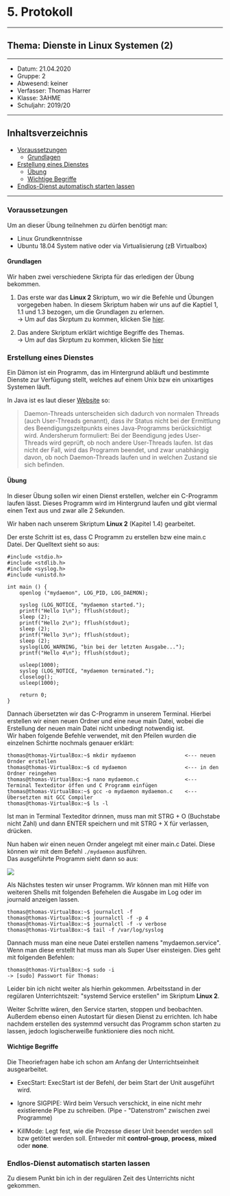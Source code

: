 # 5. Protokoll
---------------------------------------------
## Thema: Dienste in Linux Systemen (2)
---------------------------------------------
* Datum:      21.04.2020
* Gruppe:     2  
* Abwesend:   keiner
* Verfasser:  Thomas Harrer 
* Klasse:     3AHME
* Schuljahr:  2019/20
---------------------------------------------
## Inhaltsverzeichnis
* [Voraussetzungen](#voraussetzungen)
  * [Grundlagen](#grundlagen)
* [Erstellung eines Dienstes](#erstellung-eines-dienstes)
  * [Übung](#übung)
  * [Wichtige Begriffe](#wichtige-begriffe)
* [Endlos-Dienst automatisch starten lassen](#endlos-dienst-automatisch-starten-lassen)


---------------------------------------------
### Voraussetzungen
Um an dieser Übung teilnehmen zu dürfen benötigt man:
* Linux Grundkenntnisse 
* Ubuntu 18.04 System native oder via Virtualisierung (zB Virtualbox)

#### Grundlagen
Wir haben zwei verschiedene Skripta für das erledigen der Übung bekommen.  
  1) Das erste war das **Linux 2** Skriptum, wo wir die Befehle und Übungen vorgegeben haben. In diesem Skriptum haben wir uns auf die Kaptiel 1, 1.1 und 1.3 bezogen, um die Grundlagen zu erlernen.  
-> Um auf das Skrptum zu kommen, klicken Sie [hier](https://lms.at/dotlrn/classes/informatik/610437.3AHME_LA1SX.19_20/xolrn/9F2714A93B69A.symlink?resource_id=0-420357452&m=view#155470713 ).

  2) Das andere Skriptum erklärt wichtige Begriffe des Themas.  
-> Um auf das Skrptum zu kommen, klicken Sie [hier](https://wiki.ubuntuusers.de/systemd/)

### Erstellung eines Dienstes
Ein Dämon ist ein Programm, das im Hintergrund abläuft und bestimmte Dienste zur Verfügung stellt, welches auf einem Unix bzw ein unixartiges Systemen läuft.

In Java ist es laut dieser [Website](https://www.dpunkt.de/java/Programmieren_mit_Java/Multithreading/8.html) so:
> Daemon-Threads unterscheiden sich dadurch von normalen Threads (auch User-Threads genannt), dass ihr Status nicht bei der Ermittlung des Beendigungszeitpunkts eines Java-Programms berücksichtigt wird. Andersherum formuliert: Bei der Beendigung jedes User-Threads wird geprüft, ob noch andere User-Threads laufen. Ist das nicht der Fall, wird das Programm beendet, und zwar unabhängig davon, ob noch Daemon-Threads laufen und in welchen Zustand sie sich befinden. 


#### Übung
In dieser Übung sollen wir einen Dienst erstellen, welcher ein C-Programm laufen lässt. Dieses Programm wird im Hintergrund laufen und gibt viermal einen Text aus und zwar alle 2 Sekunden.

Wir haben nach unserem Skriptum **Linux 2** (Kapitel 1.4) gearbeitet.

Der erste Schritt ist es, dass C Programm zu erstellen bzw eine main.c Datei.
Der Quelltext sieht so aus:
```
#include <stdio.h>
#include <stdlib.h>
#include <syslog.h>
#include <unistd.h>

int main () {
    openlog ("mydaemon", LOG_PID, LOG_DAEMON);

    syslog (LOG_NOTICE, "mydaemon started.");
    printf("Hello 1\n"); fflush(stdout);
    sleep (2);
    printf("Hello 2\n"); fflush(stdout);
    sleep (2);
    printf("Hello 3\n"); fflush(stdout);
    sleep (2);
    syslog(LOG_WARNING, "bin bei der letzten Ausgabe...");
    printf("Hello 4\n"); fflush(stdout);

    usleep(1000);
    syslog (LOG_NOTICE, "mydaemon terminated.");
    closelog();
    usleep(1000);

    return 0;
}
```

Dannach übersetzten wir das C-Programm in unserem Terminal. Hierbei erstellen wir einen neuen Ordner und eine neue main Datei, wobei die Erstellung der neuen main Datei nicht unbedingt notwendig ist.  
Wir haben folgende Befehle verwendet, mit den Pfeilen wurden die einzelnen Schirtte nochmals genauer erklärt:
```
thomas@thomas-VirtualBox:~$ mkdir mydaemon                <--- neuen Ornder erstellen
thomas@thomas-VirtualBox:~$ cd mydaemon                   <--- in den Ordner reingehen
thomas@thomas-VirtualBox:~$ nano mydaemon.c               <--- Terminal Texteditor öffen und C Programm einfügen
thomas@thomas-VirtualBox:~$ gcc -o mydaemon mydaemon.c    <--- Übersetzten mit GCC Compiler
thomas@thomas-VirtualBox:~$ ls -l  
```
Ist man in Terminal Texteditor drinnen, muss man mit STRG + O (Buchstabe nicht Zahl) und dann ENTER speichern und mit STRG + X für verlassen, drücken.

Nun haben wir einen neuen Ornder angelegt mit einer main.c Datei. Diese können wir mit dem Befehl ```./mydaemon``` ausführen.  
Das ausgeführte Programm sieht dann so aus:

![](https://cdn.discordapp.com/attachments/692432976503373854/694930441769320496/Bild1.png)


Als Nächstes testen wir unser Programm. Wir können man mit Hilfe von weiteren Shells mit folgenden Befehelen die Ausgabe im Log oder im journald anzeigen lassen.
```
thomas@thomas-VirtualBox:~$ journalctl -f
thomas@thomas-VirtualBox:~$ journalctl -f -p 4
thomas@thomas-VirtualBox:~$ journalctl -f -v verbose
thomas@thomas-VirtualBox:~$ tail -f /var/log/syslog
```
Dannach muss man eine neue Datei erstellen namens "mydaemon.service".
Wenn man diese erstellt hat muss man als Super User einsteigen.
Dies geht mit folgenden Befehlen:  
```
thomas@thomas-VirtualBox:~$ sudo -i
-> [sudo] Passwort für Thomas: 
```
Leider bin ich nicht weiter als hierhin gekommen.
Arbeitsstand in der regülaren Unterrichtszeit: "systemd Service erstellen" im Skriptum **Linux 2**.

Weiter Schritte wären, den Service starten, stoppen und beobachten. Außerdem ebenso einen Autostart für diesen Dienst zu errichten. Ich habe nachdem erstellen des systemmd versucht das Programm schon starten zu lassen, jedoch logischerweiße funktioniere dies noch nicht.

#### Wichtige Begriffe
Die Theoriefragen habe ich schon am Anfang der Unterrichtseinheit ausgearbeitet.
* ExecStart: ExecStart ist der Befehl, der beim Start der Unit ausgeführt wird.

* Ignore SIGPIPE: Wird beim Versuch verschickt, in eine nicht mehr existierende Pipe zu schreiben. (Pipe - "Datenstrom" zwischen zwei Programme)

* KillMode: Legt fest, wie die Prozesse dieser Unit beendet werden soll bzw getötet werden soll. Entweder mit **control-group**, **process**, **mixed** oder **none**.

### Endlos-Dienst automatisch starten lassen
Zu diesem Punkt bin ich in der regulären Zeit des Unterrichts nicht gekommen.

